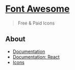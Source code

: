 # [Font Awesome](https://fontawesome.com/)
> Free & Paid Icons

## About
- [Documentation](https://fontawesome.com/docs)
- [Documentation: React](https://fontawesome.com/docs/web/use-with/react/)
- [Icons](https://fontawesome.com/icons)
